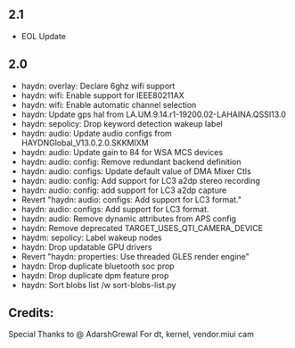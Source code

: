 ## 2.1
- EOL Update

## 2.0
- haydn: overlay: Declare 6ghz wifi support
- haydn: wifi: Enable support for IEEE80211AX 
- haydn: wifi: Enable automatic channel selection
- haydn: Update gps hal from LA.UM.9.14.r1-19200.02-LAHAINA.QSSI13.0
- haydn: sepolicy: Drop keyword detection wakeup label
- haydn: audio: Update audio configs from HAYDNGlobal_V13.0.2.0.SKKMIXM
- haydn: audio: Update gain to 84 for WSA MCS devices
- haydn: audio: config: Remove redundant backend definition
- haydn: audio: configs: Update default value of DMA Mixer Ctls
- haydn: audio: config: Add support for LC3 a2dp stereo recording
- haydn: audio: config: add support for LC3 a2dp capture
- Revert "haydn: audio: configs: Add support for LC3 format." 
- haydn: audio: configs: Add support for LC3 format.
- haydn: audio: Remove dynamic attributes from APS config
- haydn: Remove deprecated TARGET_USES_QTI_CAMERA_DEVICE 
- haydm: sepolicy: Label wakeup nodes
- haydn: Drop updatable GPU drivers 
- Revert "haydn: properties: Use threaded GLES render engine"
- haydn: Drop duplicate bluetooth soc prop
- haydn: Drop duplicate dpm feature prop
- haydn: Sort blobs list /w sort-blobs-list.py 

## Credits: 
Special Thanks to @ AdarshGrewal For dt, kernel, vendor.miui cam
